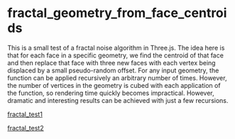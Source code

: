 # fractal_geometry_from_face_centroids
This is a small test of a fractal noise algorithm in Three.js. The idea here is that for each face in a specific geometry, we find the centroid of that face and then replace that face with three new faces with each vertex being displaced by a small pseudo-random offset. For any input geometry, the function can be applied recursively an arbitrary number of times. However, the number of vertices in the geometry is cubed with each application of the function, so rendering time quickly becomes impractical. However, dramatic and interesting results can be achieved with just a few recursions.

[fractal_test1](https://raw.githubusercontent.com/bronzebygold/fractal_geometry_from_face_centroids/blob/master/photo1.png)

[fractal_test2](https://imgur.com/WFRyQ9u)

